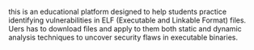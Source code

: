 this is an educational platform designed to help students practice identifying vulnerabilities in ELF (Executable and Linkable Format) files. 
Uers has to download files and apply to them both static and dynamic analysis techniques to uncover security flaws in executable binaries.
